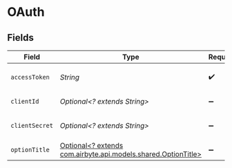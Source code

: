 # OAuth


## Fields

| Field                                                                                               | Type                                                                                                | Required                                                                                            | Description                                                                                         |
| --------------------------------------------------------------------------------------------------- | --------------------------------------------------------------------------------------------------- | --------------------------------------------------------------------------------------------------- | --------------------------------------------------------------------------------------------------- |
| `accessToken`                                                                                       | *String*                                                                                            | :heavy_check_mark:                                                                                  | OAuth access token                                                                                  |
| `clientId`                                                                                          | *Optional<? extends String>*                                                                        | :heavy_minus_sign:                                                                                  | OAuth Client Id                                                                                     |
| `clientSecret`                                                                                      | *Optional<? extends String>*                                                                        | :heavy_minus_sign:                                                                                  | OAuth Client secret                                                                                 |
| `optionTitle`                                                                                       | [Optional<? extends com.airbyte.api.models.shared.OptionTitle>](../../models/shared/OptionTitle.md) | :heavy_minus_sign:                                                                                  | N/A                                                                                                 |